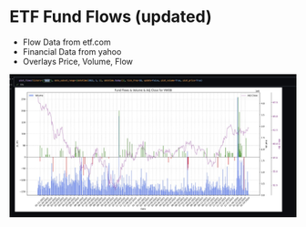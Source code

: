 # ETF Fund Flows (updated)

- Flow Data from etf.com
- Financial Data from yahoo
- Overlays Price, Volume, Flow

<img src="./Screenshot 2024-03-04 093619.jpg" alt="Example" />
